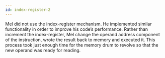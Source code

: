 ```yaml
---
id: index-register-2
---
```


Mel did not use the index-register mechanism. He implemented similar functionality in order to improve his code’s performance. Rather than increment the index-register, Mel change the operand address component of the instruction, wrote the result back to memory and executed it. This process took just enough time for the memory drum to revolve so that the new operand was ready for reading.
